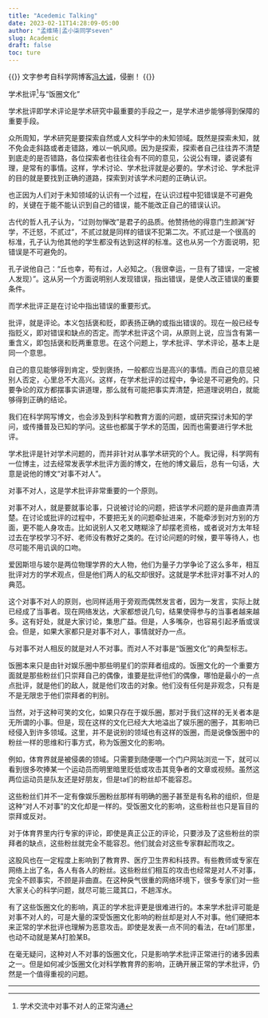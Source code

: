 ```yaml
---
title: "Acedemic Talking"
date: 2023-02-11T14:28:09-05:00
author: "孟维琦|孟小柒同学seven"
slug: Academic
draft: false
toc: ture
---
```


{{<block class="reminder">}}
文字参考自科学网博客[冯大诚](https://blog.sciencenet.cn/blog-612874-1374610.html)，侵删！
{{<end>}}



学术批评[^1]与“饭圈文化”

学术批评即学术评论是学术研究中最重要的手段之一，是学术进步能够得到保障的重要手段。

众所周知，学术研究是要探索自然或人文科学中的未知领域。既然是探索未知，就不免会走斜路或者走错路，难以一帆风顺。因为是探索，探索者自己往往弄不清楚到底走的是否错路，各位探索者也往往会有不同的意见，公说公有理，婆说婆有理，是常有的事情。这样，学术讨论、学术批评就是必要的。学术讨论、学术批评的目的就是要找到正确的道路，探索到对该学术问题的正确认识。

也正因为人们对于未知领域的认识有一个过程，在认识过程中犯错误是不可避免的，关键在于能不能认识到自己的错误，能不能改正自己的错误认识。

古代的哲人孔子认为，“过则勿惮改”是君子的品质。他赞扬他的得意门生颜渊“好学，不迁怒，不贰过”，不贰过就是同样的错误不犯第二次。不贰过是一个很高的标准，孔子认为他其他的学生都没有达到这样的标准。这也从另一个方面说明，犯错误是不可避免的。

孔子说他自己：“丘也幸，苟有过，人必知之。（我很幸运，一旦有了错误，一定被人发现）”。这从另一个方面说明别人发现错误，指出错误，是使人改正错误的重要条件。

而学术批评正是在讨论中指出错误的重要形式。

批评，就是评论。本义包括褒和贬，即表扬正确的或指出错误的。现在一般已经专指贬义，即对错误和缺点的否定。而学术批评这个词，从原则上说，应当含有第一重含义，即包括褒和贬两重意思。在这个问题上，学术批评、学术评论，基本上是同一个意思。

自己的意见能够得到肯定，受到褒扬，一般都应当是高兴的事情。而自己的意见被别人否定，心里总不大高兴。这样，在学术批评的过程中，争论是不可避免的。只要争论的双方都摆事实讲道理，那么就有可能把事实弄清楚，把道理说明白，就能够得到正确的结论。

我们在科学网写博文，也会涉及到科学和教育方面的问题，或研究探讨未知的学问，或传播普及已知的学问。这些也都属于学术的范围，因而也需要进行学术批评。

学术批评是针对学术问题的，而并非针对从事学术研究的个人。我记得，科学网有一位博主，过去经常发表学术批评方面的博文，在他的博文最后，总有一句话，大意是说他的博文“对事不对人”。

对事不对人，这是学术批评非常重要的一个原则。

对事不对人，就是要就事论事，只说被讨论的问题，把该学术问题的是非曲直弄清楚。在讨论或批评的过程中，不要把无关的问题牵扯进来，不能牵涉到对方别的方面，更不能人身攻击。比如说别人又老又瞎糊涂了却摆老资格，或者说对方太年轻过去在学校学习不好、老师没有教好之类的。在讨论问题的时候，要平等待人，也尽可能不用讥讽的口吻。

爱因斯坦与玻尔是两位物理学界的大人物，他们为量子力学争论了这么多年，相互批评对方的学术观点，但是他们两人的私交却很好。这就是学术批评对事不对人的典范。

这个对事不对人的原则，也同样适用于旁观而偶然发言者，因为一发言，实际上就已经成了当事者。现在网络发达，大家都想说几句，结果使得参与的当事者越来越多。这有好处，就是大家讨论，集思广益。但是，人多嘴杂，也容易引起矛盾或误会。但是，如果大家都只是对事不对人，事情就好办一点。

与对事不对人相反的就是对人不对事。而对人不对事是“饭圈文化”的典型标志。

饭圈本来只是由针对娱乐圈中那些明星们的崇拜者组成的。饭圈文化的一个重要方面就是那些粉丝们只崇拜自己的偶像，谁要是批评他们的偶像，哪怕是最小的一点点批评，就是他们的敌人，就是他们攻击的对象。他们没有任何是非观念，只有是不是无限忠于他们崇拜者的判别。

当然，对于这种可笑的文化，如果只存在于娱乐圈，那对于我们这样的无关者本是无所谓的小事。但是，现在这样的文化已经大大地溢出了娱乐圈的圈子，其影响已经侵入到许多领域。这里，并不是说别的领域也有这样的饭圈，而是说像饭圈中的粉丝一样的思维和行事方式，称为饭圈文化的影响。

例如，体育界就是被侵袭的领域。只需要到随便哪一个门户网站浏览一下，就可以看到很多吹捧某一个运动员而明里暗里贬低或攻击其竞争者的文章或视频。虽然这两位运动员是队友还是好朋友，但是ta们的粉丝却不能容忍。

这些粉丝们并不一定有像娱乐圈粉丝那样有明确的圈子甚至是有名称的组织，但是这种“对人不对事”的文化却是一样的。受饭圈文化的影响，这些粉丝也只是盲目的崇拜或反对。

对于体育界里内行专家的评论，即使是真正公正的评论，只要涉及了这些粉丝的崇拜者的缺点，这些粉丝就完全不能容忍。他们就会对这些专家群起而攻之。

这股风也在一定程度上影响到了教育界、医疗卫生界和科技界。有些教师或专家在网络上出了名，各人有各人的粉丝。这些粉丝们相互的攻击也经常是对人不对事，完全不顾事实，不顾是非曲直。在这种戾气很重的网络环境下，很多专家们对一些大家关心的科学问题，就尽可能三箴其口，不趟浑水。

有了这些饭圈文化的影响，真正的学术批评更是很难进行的。本来学术批评可能是对事不对人的，可是大量的深受饭圈文化影响的粉丝却是对人不对事。他们硬把本来正常的学术批评也理解为恶意攻击。即使是发表一点不同的看法，在ta们那里，也动不动就是某A打脸某B。

在毫无疑问，这种对人不对事的饭圈文化，只是影响学术批评正常进行的诸多因素之一。但是如何减少饭圈文化对科学教育界的影响，正确开展正常的学术批评，仍然是一个值得重视的问题。



------




[^1]: 学术交流中对事不对人的正常沟通